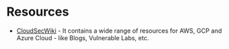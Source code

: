 # Resources

- [CloudSecWiki](https://cloudsecwiki.com) - It contains a wide range of resources for AWS, GCP and Azure Cloud - like Blogs, Vulnerable Labs, etc.